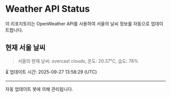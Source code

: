 
# Weather API Status

이 리포지토리는 OpenWeather API를 사용하여 서울의 날씨 정보를 자동으로 업데이트합니다.

## 현재 서울 날씨
> 서울의 현재 날씨: overcast clouds, 온도: 20.37°C, 습도: 78%

⏳ 업데이트 시간: 2025-09-27 13:58:29 (UTC)

---
자동 업데이트 봇에 의해 관리됩니다.
